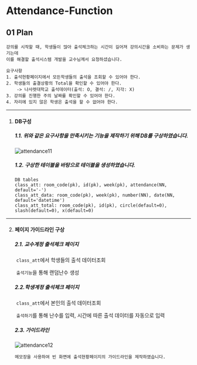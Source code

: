 # Attendance-Function

## 01 Plan



```
강의를 시작할 때, 학생들이 많아 출석체크하는 시간이 길어져 강의시간을 소비하는 문제가 생기는데
이를 해결할 출석시스템 개발을 교수님께서 요청하셨습니다.

요구사항
1. 출석현황페이지에서 모든학생들의 출석을 조회할 수 있어야 한다.
2. 학생들의 출결상황의 Total을 확인할 수 있어야 한다.
	-> 나사렛대학교 출석데이터(출석: O, 결석: /, 지각: X)
3. 강의를 진행한 주의 날짜를 확인할 수 있어야 한다.
4. 자리에 있지 않은 학생은 출석을 할 수 없어야 한다.
```



---

1. #### DB구성

   ##### 1.1. 위와 같은 요구사항을 만족시키는 기능을 제작하기 위해 DB를 구상하였습니다.

   ![attendance11](https://user-images.githubusercontent.com/43952470/106374668-ac48e700-63c8-11eb-9049-9bd013fcd893.PNG)

   

   ##### 1.2. 구상한 테이블을 바탕으로 테이블을 생성하였습니다.

   ```
   DB tables
   class_att: room_code(pk), id(pk), week(pk), attendance(NN, default='-')
   class_att_data: room_code(pk), week(pk), number(NN), date(NN, default='datetime')
   class_att_total: room_code(pk), id(pk), circle(default=0), slash(default=0), x(default=0)
   ```

   

---

2. #### 페이지 가이드라인 구상

   ##### 2.1. 교수계정 출석체크 페이지

   ​	`class_att`에서 학생들의 출석 데이터조회

   ​	`출석기능`을 통해 랜덤난수 생성

   

   ##### 2.2.학생계정 출석체크 페이지

   ​	`class_att`에서 본인의 출석 데이터조회

   ​	`출석하기`를 통해 난수를 입력, 시간에 따른 출석 데이터를 자동으로 입력

   
   
   ##### 2.3. 가이드라인
   
   ![attendance12](https://user-images.githubusercontent.com/43952470/106374676-b4a12200-63c8-11eb-9801-e76f779aa33f.png)
   
   `메모장을 사용하여 빈 화면에 출석현황페이지의 가이드라인을 제작하였습니다.`

